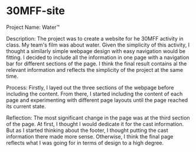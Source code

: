 # 30MFF-site
 Project Name: Water™

 Description: The project was to create a website for he 30MFF activity in class. My team's film was about water. Given the simplicity of this activity, I thought a similarly simple webpage design with easy navigation would be fitting. I decided to include all the information in one page with a navigation bar for different sections of the page. I think the final result contains al the relevant information and reflects the simplicity of the project at the same time.

 Process: Firstly, I layed out the three sections of the webpage before including the content. From there, I started including the content of each page and experimenting with different page layouts until the page reached its current state. 

 Reflection: The most significant change in the page was at the third section of the page. At first, I thought I would dedicate it for the cast information. But as I started thinking about the footer, I thought putting the cast information there made more sense. Otherwise, I think the final page reflects what I was going for in terms of design to a high degree.